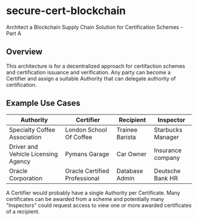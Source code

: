 # secure-cert-blockchain
Architect a Blockchain Supply Chain Solution for Certification Schemes - Part A

## Overview
This architecture is for a decentralized approach for certifaction schemes and certification issuance and verification.
Any party can become a Certifier and assign a suitable Authority that can delegate authority of certification.

## Example Use Cases
| Authority                         | Certifier                   | Recipient     | Inspector         |
|-----------------------------------|-----------------------------|---------------|-------------------|
|Specialty Coffee Association       |London School Of Coffee      |Trainee Barista| Starbucks Manager |
|Driver and Vehicle Licensing Agency|Pymans Garage                |Car Owner      | Insurance company |
|Oracle Corporation                 |Oracle Certified Professional|Database Admin | Deutsche Bank HR  |

A Certifier would probably have a single Authority per Certificate.  Many certificates can be awarded from a scheme and potentially many "Inspectors" could request access to view one or more awarded certificates of a recipient.
